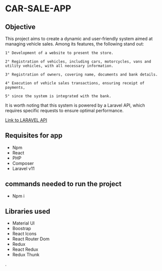 # CAR-SALE-APP 

## Objective

This project aims to create a dynamic and user-friendly system aimed at managing vehicle sales. Among its features, the following stand out:

    1° Development of a website to present the store.
    
    2° Registration of vehicles, including cars, motorcycles, vans and utility vehicles, with all necessary information.
    
    3° Registration of owners, covering name, documents and bank details.
    
    4° Execution of vehicle sales transactions, ensuring receipt of payments,
    
    5° since the system is integrated with the bank.

It is worth noting that this system is powered by a Laravel API, which requires specific requests to ensure optimal performance.

[Link to LARAVEL API](https://github.com/Leon14789/car-sale-api)


## Requisites for app

<ul>
  <li>Npm</li>
  <li>React</li>
  <li>PHP</li>
  <li>Composer</li>
  <li>Laravel v11</li>

</ul>

## commands needed to run the project

<ul>
  <li>Npm i</li>
</ul>


## Libraries used

<ul>
  <li>Material UI</li>
  <li> Boostrap</li>
  <li>React Icons</li>
  <li>React Router Dom</li>
  <li>Redux</li>
  <li>React Redux </li>
  <li>Redux Thunk</li>
</ul>

.